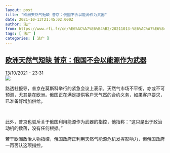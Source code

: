 ```yaml
---
layout: post
title: "欧洲天然气短缺 普京：俄国不会以能源作为武器"
date: 2021-10-13T21:45:02.000Z
author: 法广
from: https://www.rfi.fr/cn/%E6%AC%A7%E6%B4%B2/20211013-%E6%AC%A7%E6%B4%B2%E5%A4%A9%E7%84%B6%E6%B0%94%E7%9F%AD%E7%BC%BA-%E6%99%AE%E4%BA%AC-%E4%BF%84%E5%9B%BD%E4%B8%8D%E4%BC%9A%E4%BB%A5%E8%83%BD%E6%BA%90%E4%BD%9C%E4%B8%BA%E6%AD%A6%E5%99%A8
tags: [ 法广 ]
categories: [ 法广 ]
---
```

<!--1634161502000-->
[欧洲天然气短缺 普京：俄国不会以能源作为武器](https://www.rfi.fr/cn/%E6%AC%A7%E6%B4%B2/20211013-%E6%AC%A7%E6%B4%B2%E5%A4%A9%E7%84%B6%E6%B0%94%E7%9F%AD%E7%BC%BA-%E6%99%AE%E4%BA%AC-%E4%BF%84%E5%9B%BD%E4%B8%8D%E4%BC%9A%E4%BB%A5%E8%83%BD%E6%BA%90%E4%BD%9C%E4%B8%BA%E6%AD%A6%E5%99%A8)
------

<div>
<div>13/10/2021 - 23:31</div><img src="https://s.rfi.fr/media/display/d75f8be8-2c6c-11ec-a78e-005056bfb2b6/106959644-16341286162021-10-13t123516z_924955912_rc2z8q9u10na_rtrmadp_0_russia-energy-putin-800x500.png"><div >                    <p>路透社报导，普京在莫斯科举行的紧急会议上表示，天然气市场不平衡，亦或不可预测，尤其是在欧洲。俄国正在满足提供客户天气然的合约义务，如果客户要求，已准备好增加供给。</p><p> </p><p>此外，普京也驳斥关于俄国利用能源作为武器的指控，他指称：“这只是出于政治动机的数落，没有任何根据。”</p><p>若干欧洲政治人物指控，俄国政府正利用天然气能源危机发挥影响力，但俄国政府一再否认这项指控。</p>                                            <div data-selfpromo-newsletter>    </div>    <div data-selfpromo-app>    </div>                </div>
</div>
